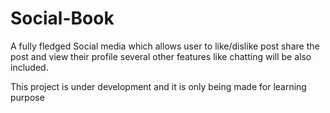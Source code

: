 # Social-Book
A fully fledged Social media which allows user to like/dislike post share the post and view their profile several other features like chatting will be also included.

This project is under development and it is only being made for learning purpose

